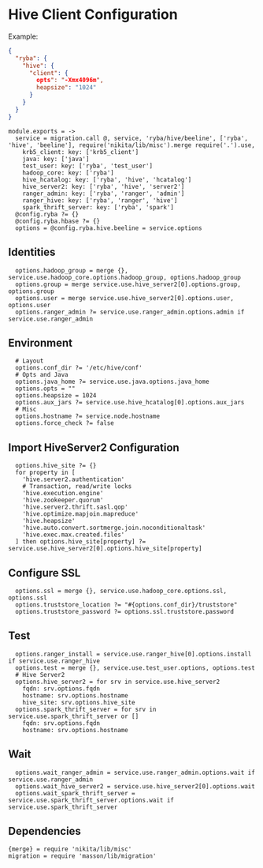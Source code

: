 
# Hive Client Configuration

Example:

```json
{
  "ryba": {
    "hive": {
      "client": {
        opts": "-Xmx4096m",
        heapsize": "1024"
      }
    }
  }
}
```

    module.exports = ->
      service = migration.call @, service, 'ryba/hive/beeline', ['ryba', 'hive', 'beeline'], require('nikita/lib/misc').merge require('.').use,
        krb5_client: key: ['krb5_client']
        java: key: ['java']
        test_user: key: ['ryba', 'test_user']
        hadoop_core: key: ['ryba']
        hive_hcatalog: key: ['ryba', 'hive', 'hcatalog']
        hive_server2: key: ['ryba', 'hive', 'server2']
        ranger_admin: key: ['ryba', 'ranger', 'admin']
        ranger_hive: key: ['ryba', 'ranger', 'hive']
        spark_thrift_server: key: ['ryba', 'spark']
      @config.ryba ?= {}
      @config.ryba.hbase ?= {}
      options = @config.ryba.hive.beeline = service.options

## Identities

      options.hadoop_group = merge {}, service.use.hadoop_core.options.hadoop_group, options.hadoop_group
      options.group = merge service.use.hive_server2[0].options.group, options.group
      options.user = merge service.use.hive_server2[0].options.user, options.user
      options.ranger_admin ?= service.use.ranger_admin.options.admin if service.use.ranger_admin

## Environment

      # Layout
      options.conf_dir ?= '/etc/hive/conf'
      # Opts and Java
      options.java_home ?= service.use.java.options.java_home
      options.opts = ""
      options.heapsize = 1024
      options.aux_jars ?= service.use.hive_hcatalog[0].options.aux_jars
      # Misc
      options.hostname ?= service.node.hostname
      options.force_check ?= false

## Import HiveServer2 Configuration

      options.hive_site ?= {}
      for property in [
        'hive.server2.authentication'
        # Transaction, read/write locks
        'hive.execution.engine'
        'hive.zookeeper.quorum'
        'hive.server2.thrift.sasl.qop'
        'hive.optimize.mapjoin.mapreduce'
        'hive.heapsize'
        'hive.auto.convert.sortmerge.join.noconditionaltask'
        'hive.exec.max.created.files'
      ] then options.hive_site[property] ?= service.use.hive_server2[0].options.hive_site[property]

## Configure SSL

      options.ssl = merge {}, service.use.hadoop_core.options.ssl, options.ssl
      options.truststore_location ?= "#{options.conf_dir}/truststore"
      options.truststore_password ?= options.ssl.truststore.password

## Test

      options.ranger_install = service.use.ranger_hive[0].options.install if service.use.ranger_hive
      options.test = merge {}, service.use.test_user.options, options.test
      # Hive Server2
      options.hive_server2 = for srv in service.use.hive_server2
        fqdn: srv.options.fqdn
        hostname: srv.options.hostname
        hive_site: srv.options.hive_site
      options.spark_thrift_server = for srv in service.use.spark_thrift_server or []
        fqdn: srv.options.fqdn
        hostname: srv.options.hostname

## Wait

      options.wait_ranger_admin = service.use.ranger_admin.options.wait if service.use.ranger_admin
      options.wait_hive_server2 = service.use.hive_server2[0].options.wait
      options.wait_spark_thrift_server = service.use.spark_thrift_server.options.wait if service.use.spark_thrift_server

## Dependencies

    {merge} = require 'nikita/lib/misc'
    migration = require 'masson/lib/migration'
